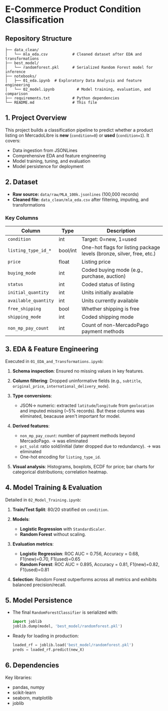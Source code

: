 # E-Commerce Product Condition Classification

## Repository Structure

```
├── data_clean/
│   └── mla_eda.csv           # Cleaned dataset after EDA and transformations
├── best_model/
│   └── randomforest.pkl      # Serialized Random Forest model for inference
├── notebooks/
│   ├── 01_eda.ipynb  # Exploratory Data Analysis and feature engineering
│   └── 02_model.ipynb          # Model training, evaluation, and comparison
├── requirements.txt          # Python dependencies
└── README.md                 # This file
```

## 1. Project Overview

This project builds a classification pipeline to predict whether a product listing on MercadoLibre is **new** (`condition=0`) or **used** (`condition=1`). It covers:

* Data ingestion from JSONLines
* Comprehensive EDA and feature engineering
* Model training, tuning, and evaluation
* Model persistence for deployment

## 2. Dataset

* **Raw source:** `data/raw/MLA_100k.jsonlines` (100,000 records)
* **Cleaned file:** `data_clean/mla_eda.csv` after filtering, imputing, and transformations

### Key Columns

| Column               | Type     | Description                                                           |
| -------------------- | -------- | --------------------------------------------------------------------- |
| `condition`          | int      | Target: 0=new, 1=used                                                 |
| `listing_type_id_*`  | bool/int | One-hot flags for listing package levels (bronze, silver, free, etc.) |
| `price`              | float    | Listing price                                                         |
| `buying_mode`        | int      | Coded buying mode (e.g., purchase, auction)                           |
| `status`             | int      | Coded status of listing                                               |
| `initial_quantity`   | int      | Units initially available                                             |
| `available_quantity` | int      | Units currently available                                             |
| `free_shipping`      | bool     | Whether shipping is free                                              |
| `shipping_mode`      | int      | Coded shipping mode                                                   |
| `non_mp_pay_count`   | int      | Count of non-MercadoPago payment methods                              |

## 3. EDA & Feature Engineering

Executed in `01_EDA_and_Transformations.ipynb`:

1. **Schema inspection**: Ensured no missing values in key features.
2. **Column filtering**: Dropped uninformative fields (e.g., `subtitle`, `original_price`, `international_delivery_mode`).
3. **Type conversions**:

   * JSON→ numeric: extracted `latitude`/`longitude` from `geolocation` and imputed missing (\~5% records). But these columns was eliminated, beacause aren't important for model.

4. **Derived features**:

   * `non_mp_pay_count`: number of payment methods beyond MercadoPago. -> was eliminated
   * `pct_sold`: ratio sold/initial (later dropped due to redundancy). -> was eliminated
   * One-hot encoding for `listing_type_id`.

5. **Visual analysis**: Histograms, boxplots, ECDF for price; bar charts for categorical distributions; correlation heatmap.

## 4. Model Training & Evaluation

Detailed in `02_Model_Training.ipynb`:

1. **Train/Test Split**: 80/20 stratified on `condition`.
2. **Models**:

   * **Logistic Regression** with `StandardScaler`.
   * **Random Forest** without scaling.
3. **Evaluation metrics**:

   * **Logistic Regression**: ROC AUC = 0.756, Accuracy = 0.68, F1(new)=0.70, F1(used)=0.65
   * **Random Forest**: ROC AUC = 0.895, Accuracy = 0.81, F1(new)=0.82, F1(used)=0.81
4. **Selection**: Random Forest outperforms across all metrics and exhibits balanced precision/recall.

## 5. Model Persistence

* The final `RandomForestClassifier` is serialized with:

  ```python
  import joblib
  joblib.dump(model, 'best_model/randomforest.pkl')
  ```
* Ready for loading in production:

  ```python
  loaded_rf = joblib.load('best_model/randomforest.pkl')
  preds = loaded_rf.predict(new_X)
  ```


## 6. Dependencies

Key libraries:

* pandas, numpy
* scikit-learn
* seaborn, matplotlib
* joblib